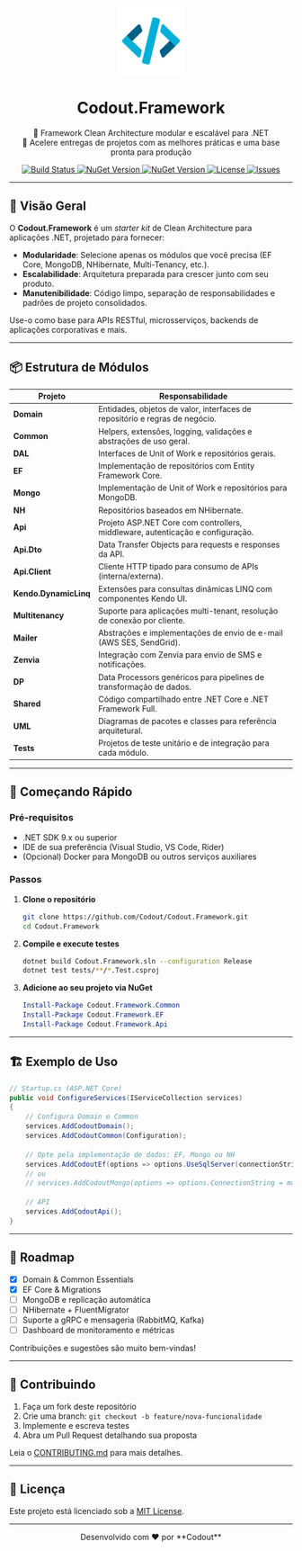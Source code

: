 <p align="center">
  <a href="https://github.com/Codout/Codout.Framework">
    <img src="https://raw.githubusercontent.com/Codout/Codout.Framework/refs/heads/master/logo-nuget.png" alt="Codout.Framework Logo" width="120">
  </a>
  <h1 align="center">Codout.Framework</h1>
  <p align="center">
    🔧 Framework Clean Architecture modular e escalável para .NET <br>
    🚀 Acelere entregas de projetos com as melhores práticas e uma base pronta para produção
  </p>

  <p align="center">
    <a href="https://github.com/Codout/Codout.Framework/actions/workflows/build.yml">
      <img src="https://img.shields.io/github/actions/workflow/status/Codout/Codout.Framework/.github/workflows/dotnet.yml?label=build&logo=github&style=flat-square" alt="Build Status">
    </a>
    <a href="https://www.nuget.org/packages/Codout.Framework.Domain">
      <img src="https://img.shields.io/nuget/v/Codout.Framework.Domain?style=flat-square" alt="NuGet Version">
    </a>
    <a href="https://www.nuget.org/packages/Codout.Framework.Domain">
      <img src="https://img.shields.io/nuget/dt/Codout.Framework.Domain?style=flat-square" alt="NuGet Version">
    </a>
    <a href="LICENSE">
      <img src="https://img.shields.io/badge/license-MIT-green.svg?style=flat-square" alt="License">
    </a>
    <a href="https://github.com/Codout/Codout.Framework/issues">
      <img src="https://img.shields.io/github/issues/Codout/Codout.Framework?style=flat-square" alt="Issues">
    </a>
  </p>
</p>

---

## 🎯 Visão Geral

O **Codout.Framework** é um *starter kit* de Clean Architecture para aplicações .NET, projetado para fornecer:

* **Modularidade**: Selecione apenas os módulos que você precisa (EF Core, MongoDB, NHibernate, Multi-Tenancy, etc.).
* **Escalabilidade**: Arquitetura preparada para crescer junto com seu produto.
* **Manutenibilidade**: Código limpo, separação de responsabilidades e padrões de projeto consolidados.

Use-o como base para APIs RESTful, microsserviços, backends de aplicações corporativas e mais.

---

## 📦 Estrutura de Módulos

| Projeto               | Responsabilidade                                                               |
| --------------------- | ------------------------------------------------------------------------------ |
| **Domain**            | Entidades, objetos de valor, interfaces de repositório e regras de negócio.    |
| **Common**            | Helpers, extensões, logging, validações e abstrações de uso geral.             |
| **DAL**               | Interfaces de Unit of Work e repositórios gerais.                              |
| **EF**                | Implementação de repositórios com Entity Framework Core.                       |
| **Mongo**             | Implementação de Unit of Work e repositórios para MongoDB.                     |
| **NH**                | Repositórios baseados em NHibernate.                                           |
| **Api**               | Projeto ASP.NET Core com controllers, middleware, autenticação e configuração. |
| **Api.Dto**           | Data Transfer Objects para requests e responses da API.                        |
| **Api.Client**        | Cliente HTTP tipado para consumo de APIs (interna/externa).                    |
| **Kendo.DynamicLinq** | Extensões para consultas dinâmicas LINQ com componentes Kendo UI.              |
| **Multitenancy**      | Suporte para aplicações multi-tenant, resolução de conexão por cliente.        |
| **Mailer**            | Abstrações e implementações de envio de e-mail (AWS SES, SendGrid).            |
| **Zenvia**            | Integração com Zenvia para envio de SMS e notificações.                        |
| **DP**                | Data Processors genéricos para pipelines de transformação de dados.            |
| **Shared**            | Código compartilhado entre .NET Core e .NET Framework Full.                    |
| **UML**               | Diagramas de pacotes e classes para referência arquitetural.                   |
| **Tests**             | Projetos de teste unitário e de integração para cada módulo.                   |

---

## 🚀 Começando Rápido

### Pré-requisitos

* .NET SDK 9.x ou superior
* IDE de sua preferência (Visual Studio, VS Code, Rider)
* (Opcional) Docker para MongoDB ou outros serviços auxiliares

### Passos

1. **Clone o repositório**

   ```bash
   git clone https://github.com/Codout/Codout.Framework.git
   cd Codout.Framework
   ```

2. **Compile e execute testes**

   ```bash
   dotnet build Codout.Framework.sln --configuration Release
   dotnet test tests/**/*.Test.csproj
   ```

3. **Adicione ao seu projeto via NuGet**

   ```powershell
   Install-Package Codout.Framework.Common
   Install-Package Codout.Framework.EF
   Install-Package Codout.Framework.Api
   ```

---

## 🏗️ Exemplo de Uso

```csharp
// Startup.cs (ASP.NET Core)
public void ConfigureServices(IServiceCollection services)
{
    // Configura Domain e Common
    services.AddCodoutDomain();
    services.AddCodoutCommon(Configuration);

    // Opte pela implementação de dados: EF, Mongo ou NH
    services.AddCodoutEf(options => options.UseSqlServer(connectionString));
    // ou
    // services.AddCodoutMongo(options => options.ConnectionString = mongoUri);

    // API
    services.AddCodoutApi();
}
```

---

## 🎨 Roadmap

* [x] Domain & Common Essentials
* [x] EF Core & Migrations
* [ ] MongoDB e replicação automática
* [ ] NHibernate + FluentMigrator
* [ ] Suporte a gRPC e mensageria (RabbitMQ, Kafka)
* [ ] Dashboard de monitoramento e métricas

Contribuições e sugestões são muito bem-vindas!

---

## 🤝 Contribuindo

1. Faça um fork deste repositório
2. Crie uma branch: `git checkout -b feature/nova-funcionalidade`
3. Implemente e escreva testes
4. Abra um Pull Request detalhando sua proposta

Leia o [CONTRIBUTING.md](CONTRIBUTING.md) para mais detalhes.

---

## 📜 Licença

Este projeto está licenciado sob a [MIT License](LICENSE).

---

<p align="center">
  Desenvolvido com ❤️ por **Codout**
</p>
